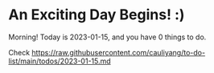 # An Exciting Day Begins! :)

Morning! Today is 2023-01-15, and you have 0 things to do.

Check https://raw.githubusercontent.com/cauliyang/to-do-list/main/todos/2023-01-15.md